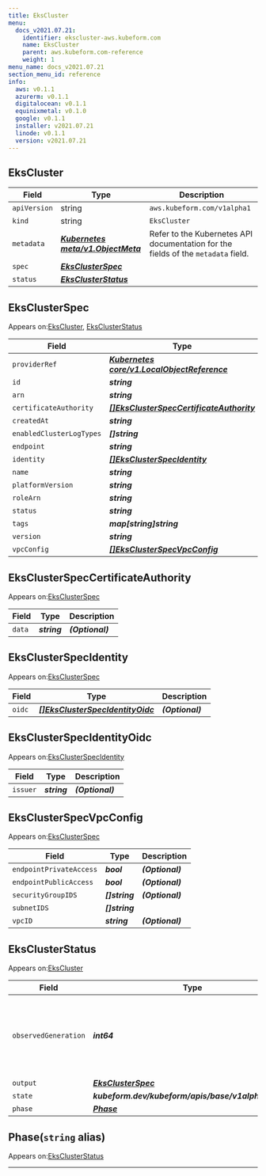 ```yaml
---
title: EksCluster
menu:
  docs_v2021.07.21:
    identifier: ekscluster-aws.kubeform.com
    name: EksCluster
    parent: aws.kubeform.com-reference
    weight: 1
menu_name: docs_v2021.07.21
section_menu_id: reference
info:
  aws: v0.1.1
  azurerm: v0.1.1
  digitalocean: v0.1.1
  equinixmetal: v0.1.0
  google: v0.1.1
  installer: v2021.07.21
  linode: v0.1.1
  version: v2021.07.21
---
```


## EksCluster
| Field | Type | Description |
| ------ | ----- | ----------- |
| `apiVersion` | string | `aws.kubeform.com/v1alpha1` |
|    `kind` | string | `EksCluster` |
| `metadata` | ***[Kubernetes meta/v1.ObjectMeta](https://v1-18.docs.kubernetes.io/docs/reference/generated/kubernetes-api/v1.18/#objectmeta-v1-meta)***|Refer to the Kubernetes API documentation for the fields of the `metadata` field.|
| `spec` | ***[EksClusterSpec](#eksclusterspec)***||
| `status` | ***[EksClusterStatus](#eksclusterstatus)***||
## EksClusterSpec

Appears on:[EksCluster](#ekscluster), [EksClusterStatus](#eksclusterstatus)

| Field | Type | Description |
| ------ | ----- | ----------- |
| `providerRef` | ***[Kubernetes core/v1.LocalObjectReference](https://v1-18.docs.kubernetes.io/docs/reference/generated/kubernetes-api/v1.18/#localobjectreference-v1-core)***||
| `id` | ***string***||
| `arn` | ***string***| ***(Optional)*** |
| `certificateAuthority` | ***[[]EksClusterSpecCertificateAuthority](#eksclusterspeccertificateauthority)***| ***(Optional)*** |
| `createdAt` | ***string***| ***(Optional)*** |
| `enabledClusterLogTypes` | ***[]string***| ***(Optional)*** |
| `endpoint` | ***string***| ***(Optional)*** |
| `identity` | ***[[]EksClusterSpecIdentity](#eksclusterspecidentity)***| ***(Optional)*** |
| `name` | ***string***||
| `platformVersion` | ***string***| ***(Optional)*** |
| `roleArn` | ***string***||
| `status` | ***string***| ***(Optional)*** |
| `tags` | ***map[string]string***| ***(Optional)*** |
| `version` | ***string***| ***(Optional)*** |
| `vpcConfig` | ***[[]EksClusterSpecVpcConfig](#eksclusterspecvpcconfig)***||
## EksClusterSpecCertificateAuthority

Appears on:[EksClusterSpec](#eksclusterspec)

| Field | Type | Description |
| ------ | ----- | ----------- |
| `data` | ***string***| ***(Optional)*** |
## EksClusterSpecIdentity

Appears on:[EksClusterSpec](#eksclusterspec)

| Field | Type | Description |
| ------ | ----- | ----------- |
| `oidc` | ***[[]EksClusterSpecIdentityOidc](#eksclusterspecidentityoidc)***| ***(Optional)*** |
## EksClusterSpecIdentityOidc

Appears on:[EksClusterSpecIdentity](#eksclusterspecidentity)

| Field | Type | Description |
| ------ | ----- | ----------- |
| `issuer` | ***string***| ***(Optional)*** |
## EksClusterSpecVpcConfig

Appears on:[EksClusterSpec](#eksclusterspec)

| Field | Type | Description |
| ------ | ----- | ----------- |
| `endpointPrivateAccess` | ***bool***| ***(Optional)*** |
| `endpointPublicAccess` | ***bool***| ***(Optional)*** |
| `securityGroupIDS` | ***[]string***| ***(Optional)*** |
| `subnetIDS` | ***[]string***||
| `vpcID` | ***string***| ***(Optional)*** |
## EksClusterStatus

Appears on:[EksCluster](#ekscluster)

| Field | Type | Description |
| ------ | ----- | ----------- |
| `observedGeneration` | ***int64***| ***(Optional)*** Resource generation, which is updated on mutation by the API Server.|
| `output` | ***[EksClusterSpec](#eksclusterspec)***| ***(Optional)*** |
| `state` | ***kubeform.dev/kubeform/apis/base/v1alpha1.State***| ***(Optional)*** |
| `phase` | ***[Phase](#phase)***| ***(Optional)*** |
## Phase(`string` alias)

Appears on:[EksClusterStatus](#eksclusterstatus)

---
